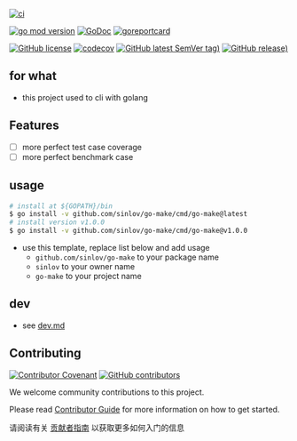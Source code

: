[![ci](https://github.com/sinlov/go-make/workflows/ci/badge.svg)](https://github.com/sinlov/go-make/actions/workflows/ci.yml)

[![go mod version](https://img.shields.io/github/go-mod/go-version/sinlov/go-make?label=go.mod)](https://github.com/sinlov/go-make)
[![GoDoc](https://godoc.org/github.com/sinlov/go-make?status.png)](https://godoc.org/github.com/sinlov/go-make)
[![goreportcard](https://goreportcard.com/badge/github.com/sinlov/go-make)](https://goreportcard.com/report/github.com/sinlov/go-make)

[![GitHub license](https://img.shields.io/github/license/sinlov/go-make)](https://github.com/sinlov/go-make)
[![codecov](https://codecov.io/gh/sinlov/go-make/branch/main/graph/badge.svg)](https://codecov.io/gh/sinlov/go-make)
[![GitHub latest SemVer tag)](https://img.shields.io/github/v/tag/sinlov/go-make)](https://github.com/sinlov/go-make/tags)
[![GitHub release)](https://img.shields.io/github/v/release/sinlov/go-make)](https://github.com/sinlov/go-make/releases)

## for what

- this project used to cli with golang

## Features

- [ ] more perfect test case coverage
- [ ] more perfect benchmark case

## usage

```bash
# install at ${GOPATH}/bin
$ go install -v github.com/sinlov/go-make/cmd/go-make@latest
# install version v1.0.0
$ go install -v github.com/sinlov/go-make/cmd/go-make@v1.0.0
```

- use this template, replace list below and add usage
    - `github.com/sinlov/go-make` to your package name
    - `sinlov` to your owner name
    - `go-make` to your project name

## dev

- see [dev.md](doc-dev/dev.md)

## Contributing

[![Contributor Covenant](https://img.shields.io/badge/contributor%20covenant-v1.4-ff69b4.svg)](.github/CONTRIBUTING_DOC/CODE_OF_CONDUCT.md)
[![GitHub contributors](https://img.shields.io/github/contributors/sinlov/go-make)](https://github.com/sinlov/go-make/graphs/contributors)

We welcome community contributions to this project.

Please read [Contributor Guide](.github/CONTRIBUTING_DOC/CONTRIBUTING.md) for more information on how to get started.

请阅读有关 [贡献者指南](.github/CONTRIBUTING_DOC/zh-CN/CONTRIBUTING.md) 以获取更多如何入门的信息